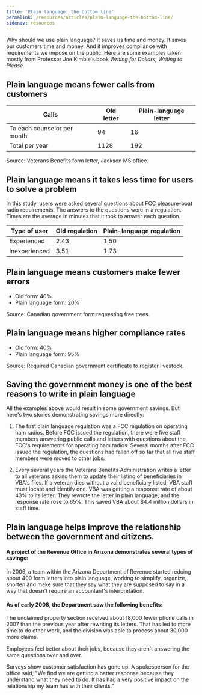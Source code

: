 ```yaml
---
title: 'Plain language: the bottom line'
permalink: /resources/articles/plain-language-the-bottom-line/
sidenav: resources
---
```


Why should we use plain language? It saves us time and money. It saves our customers time and money. And it improves compliance with requirements we impose on the public. Here are some examples taken mostly from Professor Joe Kimble's book _Writing for Dollars, Writing to Please_.

## Plain language means fewer calls from customers

Calls | Old letter | Plain-language letter
---- | ----| ----
To each counselor per month | 94 | 16
Total per year | 1128 | 192

Source: Veterans Benefits form letter, Jackson MS office.

## Plain language means it takes less time for users to solve a problem

In this study, users were asked several questions about FCC pleasure-boat radio requirements. The answers to the questions were in a regulation. Times are the average in minutes that it took to answer each question.

Type of user  | Old regulation | Plain-language regulation
------------- | -------------- | -------------------------
Experienced   | 2.43           | 1.50
Inexperienced | 3.51           | 1.73

## Plain language means customers make fewer errors

* Old form: 40%
* Plain language form: 20%

Source: Canadian government form requesting free trees.

## Plain language means higher compliance rates

* Old form: 40%
* Plain language form: 95%

Source: Required Canadian government certificate to register livestock.

## Saving the government money is one of the best reasons to write in plain language

All the examples above would result in some government savings. But here's two stories demonstrating savings more directly:

1. The first plain language regulation was a FCC regulation on operating ham radios. Before FCC issued the regulation, there were five staff members answering public calls and letters with questions about the FCC's requirements for operating ham radios. Several months after FCC issued the regulation, the questions had fallen off so far that all five staff members were moved to other jobs.

2. Every several years the Veterans Benefits Administration writes a letter to all veterans asking them to update their listing of beneficiaries in VBA's files. If a veteran dies without a valid beneficiary listed, VBA staff must locate and identify one. VBA was getting a response rate of about 43% to its letter. They rewrote the letter in plain language, and the response rate rose to 65%. This saved VBA about $4.4 million dollars in staff time.

## Plain language helps improve the relationship between the government and citizens.

#### A project of the Revenue Office in Arizona demonstrates several types of savings:

In 2006, a team within the Arizona Department of Revenue started redoing about 400 form letters into plain language, working to simplify, organize, shorten and make sure that they say what they are supposed to say in a way that doesn't require an accountant's interpretation.

#### As of early 2008, the Department saw the following benefits:

The unclaimed property section received about 18,000 fewer phone calls in 2007 than the previous year after rewriting its letters. That has led to more time to do other work, and the division was able to process about 30,000 more claims.

Employees feel better about their jobs, because they aren't answering the same questions over and over.

Surveys show customer satisfaction has gone up. A spokesperson for the office said, "We find we are getting a better response because they understand what they need to do. It has had a very positive impact on the relationship my team has with their clients."
